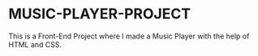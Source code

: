 # MUSIC-PLAYER-PROJECT
 This is a Front-End Project where I made a Music Player with the help of HTML and CSS.

